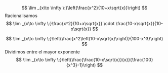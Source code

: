 
$$
\lim _{x\to \infty \:}\left(\frac{x^2}{10+x\sqrt{x}}\right)
$$
Racionalisamos
$$
\lim _{x\to \infty \:}\frac{x^2}{10+x\sqrt{x}} \cdot \frac{10-x\sqrt{x}}{10-x\sqrt{x}}
$$

$$
\lim _{x\to \infty \:}\left(\frac{x^2\left(10-x\sqrt{x}\right)}{100-x^3}\right)
$$
Dividimos entre el mayor exponente
$$
\lim _{x\to \infty \:}\left(\frac{\frac{10-x\sqrt{x}}{x}}{\frac{100}{x^3}-1}\right)
$$
<!--stackedit_data:
eyJoaXN0b3J5IjpbLTI2ODE2ODAyN119
-->